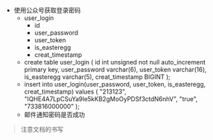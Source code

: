 - 使用公众号获取登录密码
    - user_login
        - id
        - user_password
        - user_token
        - is_easteregg
        - creat_timestamp
    - create table user_login
    (
        id int unsigned not null auto_increment primary key,
        user_password varchar(6),
        user_token varchar(16),
        is_easteregg varchar(5),
        creat_timestamp BIGINT
    );
    - insert into user_login(user_password, user_token, is_easteregg, creat_timestamp) 
    values 
    (
        "213123", "IQHE4A7LpCSuYa9le5kKB2gMoOyPDSf3ctdN6nhV", "true", "733816000000"
    );
    - 邮件通知密码是否成功


> 注意文档的书写
